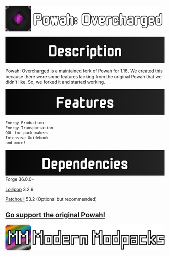 ![logo](https://github.com/Modern-Modpacks/assets/blob/main/Curseforge/PO/powah_overcharged.png?raw=true)

![Description](https://github.com/Modern-Modpacks/assets/blob/main/Curseforge/PO/description.png?raw=true)

Powah: Overcharged is a maintained fork of Powah for 1.16. We created this because there were some features lacking from the original Powah that we didn't like. So, we forked it and started working.

![Features](https://github.com/Modern-Modpacks/assets/blob/main/Curseforge/PO/features.png?raw=true)

    Energy Production
    Energy Transportation
    QOL for pack-makers
    Intensive Guidebook
    and more!

![Dependencies](https://github.com/Modern-Modpacks/assets/blob/main/Curseforge/PO/dependencies.png?raw=true)
Forge 36.0.0+

[Lollipop](https://legacy.curseforge.com/minecraft/mc-mods/lollipop) 3.2.9

[Patchouli](https://legacy.curseforge.com/minecraft/mc-mods/patchouli) 53.2 (Optional but recommended)

## [Go support the original Powah!](https://legacy.curseforge.com/minecraft/mc-mods/powah)

[![MMLogo](https://raw.githubusercontent.com/Modern-Modpacks/assets/main/big_logo.png)](https://modernmodpacks.site)
 


